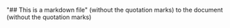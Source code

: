 "## This is a markdown file" (without the quotation marks) to the document (without the quotation marks) 
